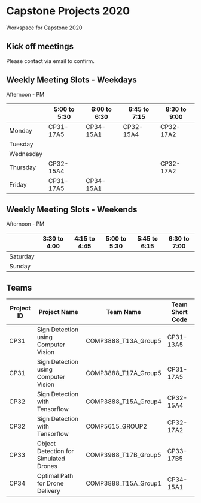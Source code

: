 # Capstone Projects 2020
Workspace for Capstone 2020

## Kick off meetings

Please contact via email to confirm.


## Weekly Meeting Slots - Weekdays
Afternoon - PM

| | 5:00 to 5:30 | 6:00 to 6:30 | 6:45 to 7:15 | 8:30 to 9:00 |
|--|--|--|--|--|
| Monday | CP31-17A5 | CP34-15A1 | CP32-15A4 | CP32-17A2 |
| Tuesday | | | | |
| Wednesday | | | | |
| Thursday | CP32-15A4 | | | CP32-17A2 |
| Friday | CP31-17A5 | CP34-15A1 | | |

## Weekly Meeting Slots - Weekends
Afternoon - PM

| | 3:30 to 4:00 | 4:15 to 4:45 | 5:00 to 5:30 | 5:45 to 6:15 | 6:30 to 7:00 |
|--|--|--|--|--|--|
| Saturday | | | | | |
| Sunday | | | | | |


## Teams

| Project ID | Project Name | Team Name | Team Short Code |
|--|--|--|--|
| CP31 | Sign Detection using Computer Vision | COMP3888_T13A_Group5 | CP31-13A5 |
| CP31 | Sign Detection using Computer Vision | COMP3888_T17A_Group5 | CP31-17A5 |
| CP32 | Sign Detection with Tensorflow | COMP3888_T15A_Group4 | CP32-15A4 |
| CP32 | Sign Detection with Tensorflow | COMP5615_GROUP2 | CP32-17A2 |
| CP33 | Object Detection for Simulated Drones | COMP3988_T17B_Group5 | CP33-17B5 |
| CP34 | Optimal Path for Drone Delivery | COMP3888_T15A_Group1 | CP34-15A1 |


